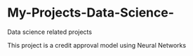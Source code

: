 # My-Projects-Data-Science-
Data science related projects

This project is a credit approval model using Neural Networks
